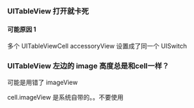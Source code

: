### UITableView 打开就卡死

#### 可能原因 1

多个 UITableViewCell accessoryView 设置成了同一个 UISwitch 

### UITableView 左边的 image 高度总是和cell一样？

可能是用错了 imageView

cell.imageView 是系统自带的。。不要使用

